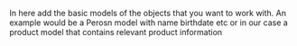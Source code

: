 In here add the basic models of the objects that you want to work with. An example would be a Perosn model with name birthdate etc or in our case a
 product model that contains relevant product information
 